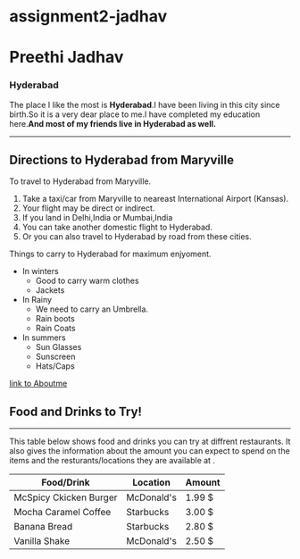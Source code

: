 # assignment2-jadhav

# Preethi Jadhav

### Hyderabad

The place I like the most is **Hyderabad**.I have been living in this city since birth.So it is a very dear place to me.I have completed my education here.**And most of my friends live in Hyderabad as well.**

---
## Directions to Hyderabad from Maryville

To travel to Hyderabad from Maryville.
1. Take a taxi/car from Maryville to neareast International Airport (Kansas).
2. Your flight may be direct or indirect.
3. If you land in Delhi,India or Mumbai,India
4. You can take another domestic flight to Hyderabad.
5. Or you can also travel to Hyderabad by road from these cities.

Things to carry to Hyderabad for maximum enjyoment.
* In winters 
    * Good to carry warm clothes 
    * Jackets
* In Rainy
    * We need to carry an Umbrella.
    * Rain boots
    * Rain Coats
* In summers 
    * Sun Glasses 
    * Sunscreen 
    * Hats/Caps

[link to Aboutme](AboutMe.md)

## Food and Drinks to Try!
---
This table below shows food and drinks you can try at diffrent restaurants. It also gives the information about the amount you can expect to spend on the items and the resturants/locations they are available at .

| Food/Drink  | Location | Amount  | 
| ------------- | ------------- | ------------- | 
| McSpicy Ckicken Burger  | McDonald's | 1.99 $  | 
| Mocha Caramel Coffee  | Starbucks  | 3.00 $ | 
| Banana Bread  | Starbucks  | 2.80 $  | 
| Vanilla Shake  | McDonald's |2.50 $  | 